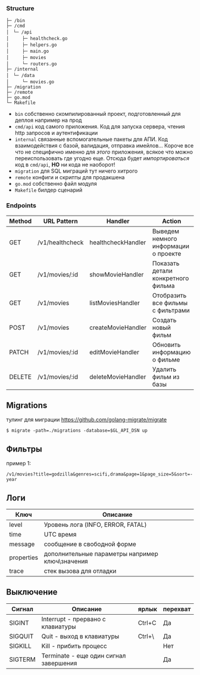 ### Structure
```
├─ /bin
├─ /cmd
│　└─ /api
│　　　├─ healthcheck.go
│　　　├─ helpers.go
│　　　├─ main.go
│　　　├─ movies
│　　　└─ routers.go
├─ /internal
│　└─ /data
│　　　└─ movies.go
├─ /migration
├─ /remote
├─ go.mod
└─ Makefile
```

- `bin` собственно скомпилированный проект, подготовленный для деплоя например на прод
- `cmd/api` код самого приложения. Код для запуска сервера, чтения http запросов и аутентификации
- `internal` связанные вспомогательные пакеты для АПИ. Код взаимодействия с базой, валидация, отправка имейлов... Короче все что не специфично именно для *этого* приложения, всякое что можно переиспользовать где угодно еще. Отсюда будет *импортироваться* код в `cmd/api`, **НО** ни кода не наоборот!
- `migration` для SQL миграций тут ничего хитрого
-  `remote` конфиги и скрипты для продакшена
- `go.mod` собственно файл модуля
- `Makefile` билдер сценарий

### Endpoints

| Method | URL Pattern     | Handler            | Action                               |
| ------ | --------------- | ------------------ | ------------------------------------ |
| GET    | /v1/healthcheck | healthcheckHandler | Выведем немного информации о проекте |
| GET    | /v1/movies/:id  | showMovieHandler   | Показать детали конкретного фильма   |
| GET    | /v1/movies      | listMoviesHandler  | Отобразить все фильмы с фильтрами    |
| POST   | /v1/movies      | createMovieHandler | Создать новый фильм                  |
| PATCH  | /v1/movies/:id  | editMovieHandler   | Обновить информацию о фильме         |
| DELETE | /v1/movies/:id  | deleteMovieHandler | Удалить фильм из базы                |


## Migrations

тулинг для миграции
https://github.com/golang-migrate/migrate

```shell
$ migrate -path=./migrations -database=$GL_API_DSN up
```


## Фильтры
пример 1:

`/v1/movies?title=godzilla&genres=scifi,drama&page=1&page_size=5&sort=-year`


## Логи

| Ключ       | Описание                                        |
| ---------- | ----------------------------------------------- |
| level      | Уровень лога (INFO, ERROR, FATAL)               |
| time       | UTC время                                       |
| message    | сообщение в свободной форме                     |
| properties | дополнительные параметры например ключ\значения |
| trace      | стек вызова для отладки                         |


## Выключение

| Сигнал  | Описание                               | ярлык  | перехват |
| ------- | -------------------------------------- | ------ | -------- |
| SIGINT  | Interrupt - прервано с клавиатуры      | Ctrl+C | Да       |
| SIGQUIT | Quit - выход в клавиатуры              | Ctrl+\ | Да       |
| SIGKILL | Kill - прибить процесс                 |        | Нет      |
| SIGTERM | Terminate - еще один сигнал завершения |        | Да       |

